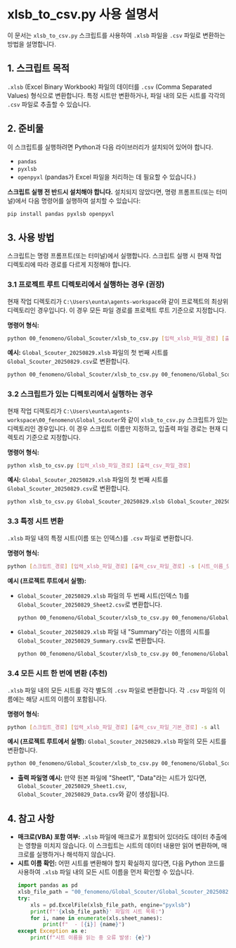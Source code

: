 # xlsb_to_csv.py 사용 설명서

이 문서는 `xlsb_to_csv.py` 스크립트를 사용하여 `.xlsb` 파일을 `.csv` 파일로 변환하는 방법을 설명합니다.

## 1. 스크립트 목적

`.xlsb` (Excel Binary Workbook) 파일의 데이터를 `.csv` (Comma Separated Values) 형식으로 변환합니다. 특정 시트만 변환하거나, 파일 내의 모든 시트를 각각의 `.csv` 파일로 추출할 수 있습니다.

## 2. 준비물

이 스크립트를 실행하려면 Python과 다음 라이브러리가 설치되어 있어야 합니다.
*   `pandas`
*   `pyxlsb`
*   `openpyxl` (pandas가 Excel 파일을 처리하는 데 필요할 수 있습니다.)

**스크립트 실행 전 반드시 설치해야 합니다.** 설치되지 않았다면, 명령 프롬프트(또는 터미널)에서 다음 명령어를 실행하여 설치할 수 있습니다:
```bash
pip install pandas pyxlsb openpyxl
```

## 3. 사용 방법

스크립트는 명령 프롬프트(또는 터미널)에서 실행합니다. 스크립트 실행 시 현재 작업 디렉토리에 따라 경로를 다르게 지정해야 합니다.

### 3.1 프로젝트 루트 디렉토리에서 실행하는 경우 (권장)

현재 작업 디렉토리가 `C:\Users\eunta\agents-workspace`와 같이 프로젝트의 최상위 디렉토리인 경우입니다. 이 경우 모든 파일 경로를 프로젝트 루트 기준으로 지정합니다.

**명령어 형식:**
```bash
python 00_fenomeno/Global_Scouter/xlsb_to_csv.py [입력_xlsb_파일_경로] [출력_csv_파일_경로]
```

**예시:**
`Global_Scouter_20250829.xlsb` 파일의 첫 번째 시트를 `Global_Scouter_20250829.csv`로 변환합니다.
```bash
python 00_fenomeno/Global_Scouter/xlsb_to_csv.py 00_fenomeno/Global_Scouter/Global_Scouter_20250829.xlsb 00_fenomeno/Global_Scouter/Global_Scouter_20250829.csv
```

### 3.2 스크립트가 있는 디렉토리에서 실행하는 경우

현재 작업 디렉토리가 `C:\Users\eunta\agents-workspace\00_fenomeno\Global_Scouter`와 같이 `xlsb_to_csv.py` 스크립트가 있는 디렉토리인 경우입니다. 이 경우 스크립트 이름만 지정하고, 입출력 파일 경로는 현재 디렉토리 기준으로 지정합니다.

**명령어 형식:**
```bash
python xlsb_to_csv.py [입력_xlsb_파일_경로] [출력_csv_파일_경로]
```

**예시:**
`Global_Scouter_20250829.xlsb` 파일의 첫 번째 시트를 `Global_Scouter_20250829.csv`로 변환합니다.
```bash
python xlsb_to_csv.py Global_Scouter_20250829.xlsb Global_Scouter_20250829.csv
```

### 3.3 특정 시트 변환

`.xlsb` 파일 내의 특정 시트(이름 또는 인덱스)를 `.csv` 파일로 변환합니다.

**명령어 형식:**
```bash
python [스크립트_경로] [입력_xlsb_파일_경로] [출력_csv_파일_경로] -s [시트_이름_또는_인덱스]
```

**예시 (프로젝트 루트에서 실행):**
*   `Global_Scouter_20250829.xlsb` 파일의 두 번째 시트(인덱스 1)를 `Global_Scouter_20250829_Sheet2.csv`로 변환합니다.
    ```bash
    python 00_fenomeno/Global_Scouter/xlsb_to_csv.py 00_fenomeno/Global_Scouter/Global_Scouter_20250829.xlsb 00_fenomeno/Global_Scouter/Global_Scouter_20250829_Sheet2.csv -s 1
    ```
*   `Global_Scouter_20250829.xlsb` 파일 내 "Summary"라는 이름의 시트를 `Global_Scouter_20250829_Summary.csv`로 변환합니다.
    ```bash
    python 00_fenomeno/Global_Scouter/xlsb_to_csv.py 00_fenomeno/Global_Scouter/Global_Scouter_20250829.xlsb 00_fenomeno/Global_Scouter/Global_Scouter_20250829_Summary.csv -s "Summary"
    ```

### 3.4 모든 시트 한 번에 변환 (추천)

`.xlsb` 파일 내의 모든 시트를 각각 별도의 `.csv` 파일로 변환합니다. 각 `.csv` 파일의 이름에는 해당 시트의 이름이 포함됩니다.

**명령어 형식:**
```bash
python [스크립트_경로] [입력_xlsb_파일_경로] [출력_csv_파일_기본_경로] -s all
```

**예시 (프로젝트 루트에서 실행):**
`Global_Scouter_20250829.xlsb` 파일의 모든 시트를 변환합니다.
```bash
python 00_fenomeno/Global_Scouter/xlsb_to_csv.py 00_fenomeno/Global_Scouter/Global_Scouter_20250829.xlsb 00_fenomeno/Global_Scouter/Global_Scouter_20250829.csv -s all
```
*   **출력 파일명 예시:** 만약 원본 파일에 "Sheet1", "Data"라는 시트가 있다면, `Global_Scouter_20250829_Sheet1.csv`, `Global_Scouter_20250829_Data.csv`와 같이 생성됩니다.

## 4. 참고 사항

*   **매크로(VBA) 포함 여부:** `.xlsb` 파일에 매크로가 포함되어 있더라도 데이터 추출에는 영향을 미치지 않습니다. 이 스크립트는 시트의 데이터 내용만 읽어 변환하며, 매크로를 실행하거나 해석하지 않습니다.
*   **시트 이름 확인:** 어떤 시트를 변환해야 할지 확실하지 않다면, 다음 Python 코드를 사용하여 `.xlsb` 파일 내의 모든 시트 이름을 먼저 확인할 수 있습니다.
    ```python
    import pandas as pd
    xlsb_file_path = "00_fenomeno/Global_Scouter/Global_Scouter_20250829.xlsb" # 실제 파일 경로로 변경
    try:
        xls = pd.ExcelFile(xlsb_file_path, engine="pyxlsb")
        print(f"'{xlsb_file_path}' 파일의 시트 목록:")
        for i, name in enumerate(xls.sheet_names):
            print(f"  - [{i}] {name}")
    except Exception as e:
        print(f"시트 이름을 읽는 중 오류 발생: {e}")
    ```